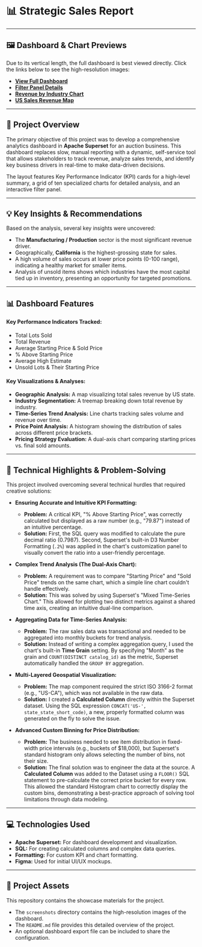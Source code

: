 # 📊 Strategic Sales Report

---
## 🖼️ Dashboard & Chart Previews
Due to its vertical length, the full dashboard is best viewed directly. Click the links below to see the high-resolution images:

* **[View Full Dashboard](https://github.com/Heet-Jamariya/Strategic_Sales_Report/blob/main/screenshots/dashboard-full-view.jpg)**
* **[Filter Panel Details](https://github.com/Heet-Jamariya/Strategic_Sales_Report/blob/main/screenshots/dashboard-filters.png)**
* **[Revenue by Industry Chart](https://github.com/Heet-Jamariya/Strategic_Sales_Report/blob/main/screenshots/chart-treemap-industries.png)**
* **[US Sales Revenue Map](https://github.com/Heet-Jamariya/Strategic_Sales_Report/blob/main/screenshots/chart-geo-map.png)**

---

## 📖 Project Overview
The primary objective of this project was to develop a comprehensive analytics dashboard in **Apache Superset** for an auction business. This dashboard replaces slow, manual reporting with a dynamic, self-service tool that allows stakeholders to track revenue, analyze sales trends, and identify key business drivers in real-time to make data-driven decisions.

The layout features Key Performance Indicator (KPI) cards for a high-level summary, a grid of ten specialized charts for detailed analysis, and an interactive filter panel.

---

## 💡 Key Insights & Recommendations
Based on the analysis, several key insights were uncovered:
* The **Manufacturing / Production** sector is the most significant revenue driver.
* Geographically, **California** is the highest-grossing state for sales.
* A high volume of sales occurs at lower price points (0-100 range), indicating a healthy market for smaller items.
* Analysis of unsold items shows which industries have the most capital tied up in inventory, presenting an opportunity for targeted promotions.

---

## 📊 Dashboard Features

#### Key Performance Indicators Tracked:
* Total Lots Sold
* Total Revenue
* Average Starting Price & Sold Price
* % Above Starting Price
* Average High Estimate
* Unsold Lots & Their Starting Price

#### Key Visualizations & Analyses:
* **Geographic Analysis:** A map visualizing total sales revenue by US state.
* **Industry Segmentation:** A treemap breaking down total revenue by industry.
* **Time-Series Trend Analysis:** Line charts tracking sales volume and revenue over time.
* **Price Point Analysis:** A histogram showing the distribution of sales across different price brackets.
* **Pricing Strategy Evaluation:** A dual-axis chart comparing starting prices vs. final sold amounts.

---

## 🔧 Technical Highlights & Problem-Solving
This project involved overcoming several technical hurdles that required creative solutions:

* **Ensuring Accurate and Intuitive KPI Formatting:**
    * **Problem:** A critical KPI, "% Above Starting Price", was correctly calculated but displayed as a raw number (e.g., "79.87") instead of an intuitive percentage.
    * **Solution:** First, the SQL query was modified to calculate the pure decimal ratio (0.7987). Second, Superset's built-in D3 Number Formatting (`.2%`) was applied in the chart's customization panel to visually convert the ratio into a user-friendly percentage.

* **Complex Trend Analysis (The Dual-Axis Chart):**
    * **Problem:** A requirement was to compare "Starting Price" and "Sold Price" trends on the same chart, which a simple line chart couldn't handle effectively.
    * **Solution:** This was solved by using Superset's "Mixed Time-Series Chart." This allowed for plotting two distinct metrics against a shared time axis, creating an intuitive dual-line comparison.

* **Aggregating Data for Time-Series Analysis:**
    * **Problem:** The raw sales data was transactional and needed to be aggregated into monthly buckets for trend analysis.
    * **Solution:** Instead of writing a complex aggregation query, I used the chart's built-in **Time Grain** setting. By specifying "Month" as the grain and `COUNT(DISTINCT catalog_id)` as the metric, Superset automatically handled the `GROUP BY` aggregation.

* **Multi-Layered Geospatial Visualization:**
    * **Problem:** The map component required the strict ISO 3166-2 format (e.g., "US-CA"), which was not available in the raw data.
    * **Solution:** I created a **Calculated Column** directly within the Superset dataset. Using the SQL expression `CONCAT('US-', state_state_short_code)`, a new, properly formatted column was generated on the fly to solve the issue.

* **Advanced Custom Binning for Price Distribution:**
    * **Problem:** The business needed to see item distribution in fixed-width price intervals (e.g., buckets of $18,000), but Superset's standard histogram only allows selecting the number of bins, not their size.
    * **Solution:** The final solution was to engineer the data at the source. A **Calculated Column** was added to the Dataset using a `FLOOR()` SQL statement to pre-calculate the correct price bucket for every row. This allowed the standard Histogram chart to correctly display the custom bins, demonstrating a best-practice approach of solving tool limitations through data modeling.

---

## 💻 Technologies Used
* **Apache Superset:** For dashboard development and visualization.
* **SQL:** For creating calculated columns and complex data queries.
* **Formatting:** For custom KPI and chart formatting.
* **Figma:** Used for initial UI/UX mockups.

---

## 📂 Project Assets
This repository contains the showcase materials for the project.
* The `screenshots` directory contains the high-resolution images of the dashboard.
* The `README.md` file provides this detailed overview of the project.
* An optional dashboard export file can be included to share the configuration.
